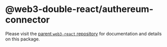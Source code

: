 # @web3-double-react/authereum-connector

Please visit the [parent `web3-react` repository](https://github.com/NoahZinsmeister/web3-react) for documentation and details on this package.
